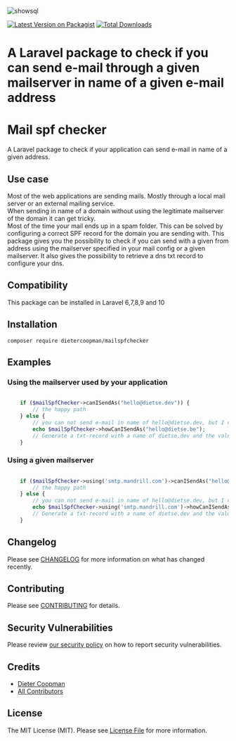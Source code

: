![showsql](https://banners.beyondco.de/mailspfchecker.png?theme=light&packageManager=composer+require&packageName=dietercoopman%2Fmailspfchecker&pattern=architect&style=style_1&description=A+Laravel+package+to+check+if+your+application+can+send+e-mail+in+name+of+a+given+address.&md=1&showWatermark=1&fontSize=100px&images=https%3A%2F%2Flaravel.com%2Fimg%2Flogomark.min.svg)

[![Latest Version on Packagist](https://img.shields.io/packagist/v/dietercoopman/mailspfchecker.svg?style=flat-square)](https://packagist.org/packages/dietercoopman/mailspfchecker)
[![Total Downloads](https://img.shields.io/packagist/dt/dietercoopman/mailspfchecker.svg?style=flat-square)](https://packagist.org/packages/dietercoopman/mailspfchecker)

# A Laravel package to check if you can send e-mail through a given mailserver in name of a given e-mail address

# Mail spf checker

A Laravel package to check if your application can send e-mail in name of a given address.

## Use case

Most of the web applications are sending mails.  Mostly through a local mail server or an external mailing service.  
When sending in name of a domain without using the legitimate mailserver of the domain it can get tricky.  
Most of the time your mail ends up in a spam folder.  This can be solved by configuring a correct SPF record for the domain you are sending with.  This package
gives you the possibility to check if you can send with a given from address using the mailserver specified in your mail config
or a given mailserver.  It also gives the possibility to retrieve a dns txt record to configure your dns. 

## Compatibility

This package can be installed in Laravel 6,7,8,9 and 10

## Installation

```shell
composer require dietercoopman/mailspfchecker
```

## Examples

### Using the mailserver used by your application

```php 

    if ($mailSpfChecker->canISendAs("hello@dietse.dev")) {
        // the happy path
    } else {
        // you can not send e-mail in name of hello@dietse.dev, but I can tell you what to do  
        echo $mailSpfChecker->howCanISendAs("hello@dietse.be");
        // Generate a txt-record with a name of dietse.dev and the value v=spf1 ip4:#.#.#.# -all
    }
```

### Using a given mailserver

```php 

    if ($mailSpfChecker->using('smtp.mandrill.com')->canISendAs("hello@dietse.dev")) {
        // the happy path
    } else {
        // you can not send e-mail in name of hello@dietse.dev, but I can tell you what to do  
        echo $mailSpfChecker->using('smtp.mandrill.com')->howCanISendAs("hello@dietse.be");
        // Generate a txt-record with a name of dietse.dev and the value v=spf1 ip4:spf.mandrill.com -all
    }
```

## Changelog

Please see [CHANGELOG](CHANGELOG.md) for more information on what has changed recently.

## Contributing

Please see [CONTRIBUTING](.github/CONTRIBUTING.md) for details.

## Security Vulnerabilities

Please review [our security policy](../../security/policy) on how to report security vulnerabilities.

## Credits

- [Dieter Coopman](https://github.com/dietercoopman)
- [All Contributors](../../contributors)

## License

The MIT License (MIT). Please see [License File](LICENSE.md) for more information.
